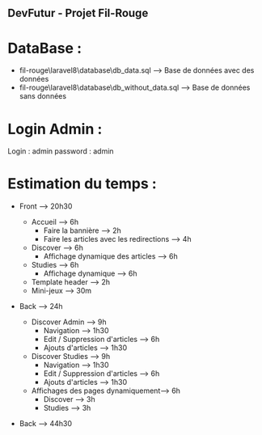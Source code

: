 ## DevFutur - Projet Fil-Rouge

# DataBase :
- fil-rouge\laravel8\database\db_data.sql --> Base de données avec des données
- fil-rouge\laravel8\database\db_without_data.sql --> Base de données sans données

# Login Admin :
Login : admin
password : admin

# Estimation du temps : 
- Front --> 20h30
    - Accueil --> 6h
        - Faire la bannière --> 2h
        - Faire les articles avec les redirections --> 4h
    - Discover --> 6h
        - Affichage dynamique des articles --> 6h
    - Studies --> 6h
        - Affichage dynamique --> 6h
    - Template header --> 2h
    - Mini-jeux --> 30m

- Back --> 24h
    - Discover Admin --> 9h
        - Navigation --> 1h30
        - Edit / Suppression d'articles --> 6h
        - Ajouts d'articles --> 1h30
    - Discover Studies --> 9h
        - Navigation --> 1h30
        - Edit / Suppression d'articles --> 6h
        - Ajouts d'articles --> 1h30
    - Affichages des pages dynamiquement--> 6h
        - Discover --> 3h
        - Studies --> 3h

- Back --> 44h30